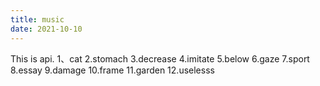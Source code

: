 ```yaml
---
title: music
date: 2021-10-10
---
```


This is api. 1、cat 2.stomach 3.decrease 4.imitate 5.below 6.gaze 7.sport 8.essay 9.damage 10.frame 11.garden 12.uselesss